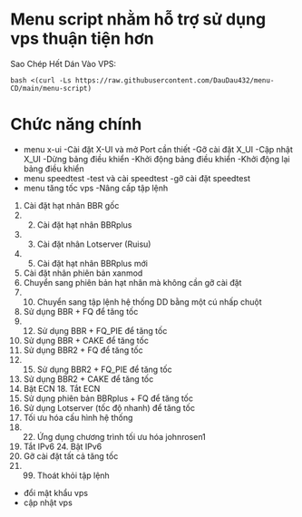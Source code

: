 # Menu script nhằm hỗ trợ sử dụng vps thuận tiện hơn
  Sao Chép Hết Dán Vào VPS:
```
bash <(curl -Ls https://raw.githubusercontent.com/DauDau432/menu-CD/main/menu-script)
```
# Chức năng chính
- menu x-ui
-Cài đặt X-UI và mở Port cần thiết 
-Gỡ cài đặt X_UI 
-Cập nhật X_UI 
-Dừng bảng điều khiển 
-Khởi động bảng điều khiển 
-Khởi động lại bảng điều khiển 
- menu speedtest
-test và cài speedtest
-gỡ cài đặt speedtest
- menu tăng tốc vps
-Nâng cấp tập lệnh
1. Cài đặt hạt nhân BBR gốc
2. 2. Cài đặt hạt nhân BBRplus
3.  3. Cài đặt nhân Lotserver (Ruisu)
4.  5. Cài đặt hạt nhân BBRplus mới
6. Cài đặt nhân phiên bản xanmod
  9. Chuyển sang phiên bản hạt nhân mà không cần gỡ cài đặt
  10. 10. Chuyển sang tập lệnh hệ thống DD bằng một cú nhấp chuột
  11. Sử dụng BBR + FQ để tăng tốc 
  12. 12. Sử dụng BBR + FQ_PIE để tăng tốc
  13. Sử dụng BBR + CAKE để tăng tốc
  14. Sử dụng BBR2 + FQ để tăng tốc 
  15. 15. Sử dụng BBR2 + FQ_PIE để tăng tốc
  16. Sử dụng BBR2 + CAKE để tăng tốc
  17. Bật ECN 18. Tắt ECN
  19. Sử dụng phiên bản BBRplus + FQ để tăng tốc
  20. Sử dụng Lotserver (tốc độ nhanh) để tăng tốc
  21. Tối ưu hóa cấu hình hệ thống 
  22. 22. Ứng dụng chương trình tối ưu hóa johnrosen1
  23. Tắt IPv6 24. Bật IPv6
  25. Gỡ cài đặt tất cả tăng tốc 
  26. 99. Thoát khỏi tập lệnh
- đổi mật khẩu vps
- cập nhật vps
